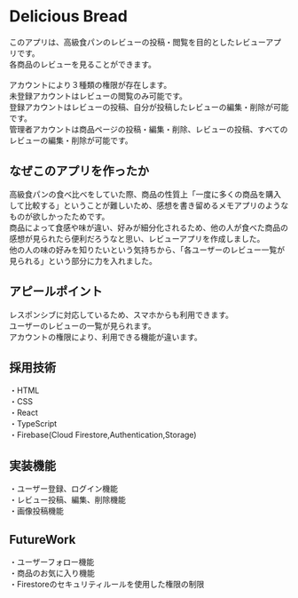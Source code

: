 # Delicious Bread

このアプリは、高級食パンのレビューの投稿・閲覧を目的としたレビューアプリです。<br>
各商品のレビューを見ることができます。<br>
<br>
アカウントにより３種類の権限が存在します。<br>
未登録アカウントはレビューの閲覧のみ可能です。<br>
登録アカウントはレビューの投稿、自分が投稿したレビューの編集・削除が可能です。<br>
管理者アカウントは商品ページの投稿・編集・削除、レビューの投稿、すべてのレビューの編集・削除が可能です。<br>

## なぜこのアプリを作ったか

高級食パンの食べ比べをしていた際、商品の性質上「一度に多くの商品を購入して比較する」ということが難しいため、感想を書き留めるメモアプリのようなものが欲しかったためです。<br>
商品によって食感や味が違い、好みが細分化されるため、他の人が食べた商品の感想が見られたら便利だろうなと思い、レビューアプリを作成しました。<br>
他の人の味の好みを知りたいという気持ちから、「各ユーザーのレビュー一覧が見られる」という部分に力を入れました。<br>

## アピールポイント
レスポンシブに対応しているため、スマホからも利用できます。<br>
ユーザーのレビューの一覧が見られます。<br>
アカウントの権限により、利用できる機能が違います。<br>

## 採用技術
・HTML<br>
・CSS<br>
・React<br>
・TypeScript<br>
・Firebase(Cloud Firestore,Authentication,Storage)

## 実装機能
・ユーザー登録、ログイン機能<br>
・レビュー投稿、編集、削除機能<br>
・画像投稿機能<br>

## FutureWork
・ユーザーフォロー機能<br>
・商品のお気に入り機能<br>
・Firestoreのセキュリティルールを使用した権限の制限
